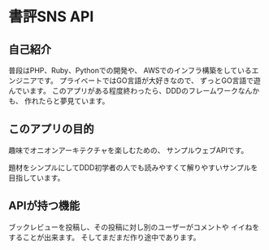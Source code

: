 # 書評SNS API

## 自己紹介
普段はPHP、Ruby、Pythonでの開発や、
AWSでのインフラ構築をしているエンジニアです。
プライベートではGO言語が大好きなので、
ずっとGO言語で遊んでいます。
このアプリがある程度終わったら、DDDのフレームワークなんかも、
作れたらと夢見ています。

## このアプリの目的
趣味でオニオンアーキテクチャを楽しむための、
サンプルウェブAPIです。

題材をシンプルにしてDDD初学者の人でも読みやすくて解りやすいサンプルを目指しています。

## APIが持つ機能
ブックレビューを投稿し、その投稿に対し別のユーザーがコメントや
イイねをすることが出来ます。
そしてまだまだ作り途中であります。

